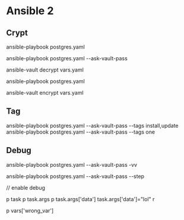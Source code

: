 # Ansible 2

## Crypt

ansible-playbook postgres.yaml

ansible-playbook postgres.yaml --ask-vault-pass

ansible-vault decrypt vars.yaml  

ansible-playbook postgres.yaml

ansible-vault encrypt vars.yaml

## Tag

ansible-playbook postgres.yaml --ask-vault-pass --tags install,update
ansible-playbook postgres.yaml --ask-vault-pass --tags one


## Debug

ansible-playbook postgres.yaml --ask-vault-pass -vv

ansible-playbook postgres.yaml --ask-vault-pass --step

// enable debug

p task
p task.args
p task.args['data']
task.args['data']="lol"
r

p vars['wrong_var']
